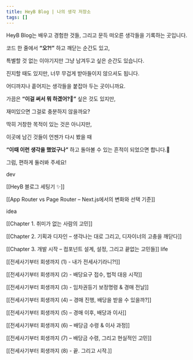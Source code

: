 ```yaml
---
title: HeyB Blog | 나의 생각 저장소
tags: []
---
```

HeyB Blog는 배우고 경험한 것들, 그리고 문득 떠오른 생각들을 기록하는 곳입니다.

코드 한 줄에서 **“오?!”** 하고 깨닫는 순간도 있고,

특별할 것 없는 이야기지만 그냥 남겨두고 싶은 순간도 있습니다.

  

진지할 때도 있지만, 너무 무겁게 받아들이지 않으셔도 됩니다.

어디까지나 흩어지는 생각들을 붙잡아 두는 곳이니까요.

  

가끔은 **“이걸 써서 뭐 하겠어?🧐”** 싶은 것도 있지만,

재미있으면 그걸로 충분하지 않을까요?

  

딱히 거창한 목적이 있는 것은 아니지만,

이곳에 남긴 것들이 언젠가 다시 봤을 때

**“이때 이런 생각을 했었구나”** 하고 돌아볼 수 있는 흔적이 되었으면 합니다.🐾

  

그럼, 편하게 둘러봐 주세요!




dev

[[HeyB 블로그 세팅기 ✨]]

[[App Router vs Page Router – Next.js에서의 변화와 선택 기준]]

idea

[[Chapter 1. 취미가 없는 사람의 고민]]

[[Chapter 2. 기획과 디자인 – 생각나는 대로 그리고, 디자이너의 고충을 깨닫다]]

[[Chapter 3. 개발 시작 – 컴포넌트 설계, 설정, 그리고 끝없는 고민들]]
life

[[전세사기부터 회생까지 (1) - 내가 전세사기라니?!]]

[[전세사기부터 회생까지 (2) - 배당요구 접수, 법적 대응 시작]]

[[전세사기부터 회생까지 (3) - 임차권등기 보정명령 & 경매 전날]]

[[전세사기부터 회생까지 (4) – 경매 진행, 배당을 받을 수 있을까?]]

[[전세사기부터 회생까지 (5) – 경매 이후, 배당과 이사]]

[[전세사기부터 회생까지 (6) – 배당금 수령 & 이사 과정]]

[[전세사기부터 회생까지 (7) – 배당금 수령, 그리고 현실적인 고민]]

[[전세사기부터 회생까지 (8) - 끝. 그리고 시작.]]